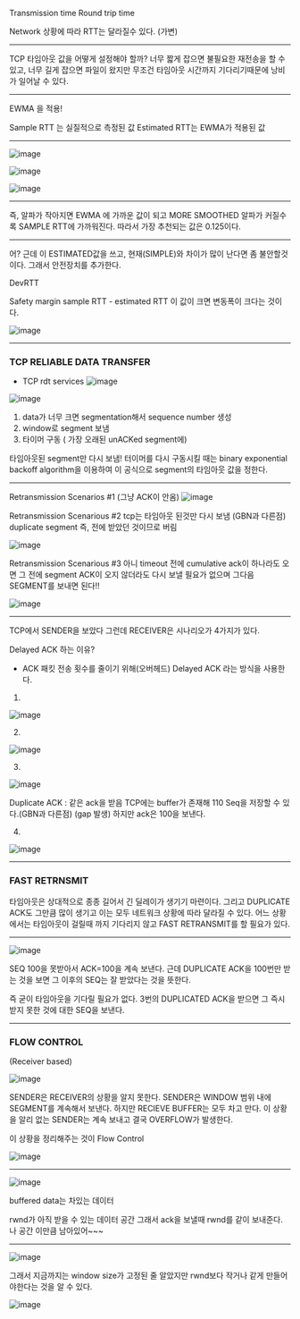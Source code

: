 Transmission time 
Round trip time

Network 상황에 따라 RTT는 달라질수 있다. (가변)

___

 TCP 타임아웃 값을 어떻게 설정해야 할까?
 너무 짧게 잡으면 불필요한 재전송을 할 수 있고,
 너무 길게 잡으면 파일이 왔지만 무조건 타임아웃 시간까지 기다리기때문에
 낭비가 일어날 수 있다.
 
 ___
 
 EWMA 을 적용!
  
 Sample RTT 는 실질적으로 측정된 값
 Estimated RTT는 EWMA가 적용된 값 
 
 ___
![image](https://github.com/yybmion/network/assets/113106136/60fd3ffb-12c3-447b-9738-d9f4dfdbead6)
  
![image](https://github.com/yybmion/network/assets/113106136/12fc1073-65bf-4f96-a5a2-1223bd635897)

 ![image](https://github.com/yybmion/network/assets/113106136/b885fed4-bb75-4c87-b094-a7f3f1f16493)

___

즉, 알파가 작아지면 EWMA 에 가까운 값이 되고 MORE SMOOTHED
알파가 커질수록 SAMPLE RTT에 가까워진다.
따라서 가장 추천되는 값은 0.125이다.
___

어? 근데 이 ESTIMATED값을 쓰고, 현재(SIMPLE)와 차이가 많이 난다면 좀 불안할것이다.
그래서 안전장치를 추가한다.

DevRTT

Safety margin
sample RTT - estimated RTT 이 값이 크면 변동폭이 크다는 것이다.

![image](https://github.com/yybmion/network/assets/113106136/f11ae556-c5e9-48ed-ad10-361e9be46920)

___

### TCP RELIABLE DATA TRANSFER

- TCP rdt services
![image](https://github.com/yybmion/network/assets/113106136/f8122d65-3158-4f37-966f-ebd17e86a10c)

![image](https://github.com/yybmion/network/assets/113106136/616113ce-f3f0-42c9-bfa9-71e4606be35e)

1. data가 너무 크면 segmentation해서 sequence number 생성
2. window로 segment 보냄
3. 타이머 구동 ( 가장 오래된 unACKed segment에)

타임아웃된 segment만 다시 보냄!
터이머를 다시 구동시킬 때는 binary exponential backoff algorithm을 이용하여
이 공식으로 segment의 타임아웃 값을 정한다.
___

Retransmission Scenarios #1
(그냥 ACK이 안옴)
![image](https://github.com/yybmion/network/assets/113106136/6d8a7719-dc5b-471b-87a7-f37e7e654fd5)

Retransmission Scenarious #2
tcp는 타임아웃 된것만 다시 보냄 (GBN과 다른점)
duplicate segment 즉, 전에 받았던 것이므로 버림

![image](https://github.com/yybmion/network/assets/113106136/92fdfe99-cae2-400c-9b15-5b4c5d7f126b)
 
Retransmission Scenarious #3
아니 timeout 전에 cumulative ack이 하나라도 오면 그 전에 segment ACK이 오지 않더라도
다시 보낼 필요가 없으며 그다음 SEGMENT를 보내면 된다!!

![image](https://github.com/yybmion/network/assets/113106136/a7483b57-acb1-4d51-9442-5cf9bc8feba4)

___

TCP에서 SENDER을 보았다 그런데 RECEIVER은 시나리오가 4가지가 있다.

Delayed ACK 하는 이유?
- ACK 패킷 전송 횟수를 줄이기 위해(오버헤드) Delayed ACK 라는 방식을 사용한다.
1.
![image](https://github.com/yybmion/network/assets/113106136/9d820c0f-55b3-4320-990e-f6d49e73a66a)

2. 
![image](https://github.com/yybmion/network/assets/113106136/8633dff5-9f29-4056-9aa5-718146ca1681)

3. 
![image](https://github.com/yybmion/network/assets/113106136/960ffd0f-0442-43ac-92d8-484e5aee298a)

Duplicate ACK : 같은 ack을 받음
TCP에는 buffer가 존재해 110 Seq을 저장할 수 있다.(GBN과 다른점) (gap 발생)
하지만 ack은 100을 보낸다.

4.
![image](https://github.com/yybmion/network/assets/113106136/86fc7a68-57e0-40b4-95ee-c31f3f0c7960)

___

### FAST RETRNSMIT

타임아웃은 상대적으로 종종 길어서 긴 딜레이가 생기기 마련이다.
그리고 DUPLICATE ACK도 그만큼 많이 생기고
이는 모두 네트워크 상황에 따라 달라질 수 있다.
어느 상황에서는 타임아웃이 걸릴때 까지 기다리지 않고 FAST RETRANSMIT를 할 필요가 있다.

___
![image](https://github.com/yybmion/network/assets/113106136/92921aac-5075-48b6-9569-855033c65679)

SEQ 100을 못받아서 ACK=100을 계속 보낸다. 근데 DUPLICATE ACK을 100번만 받는 것을 보면
그 이후의 SEQ는 잘 받았다는 것을 뜻한다.

즉 굳이 타임아웃을 기다릴 필요가 없다. 
3번의 DUPLICATED ACK을 받으면 그 즉시 받지 못한 것에 대한 SEQ을 보낸다.

___

### FLOW CONTROL

(Receiver based)

![image](https://github.com/yybmion/network/assets/113106136/b75a1802-df0f-4a79-bf2d-a86162da994e)

SENDER은 RECEIVER의 상황을 알지 못한다. 
SENDER은 WINDOW 범위 내에 SEGMENT를 계속해서 보낸다. 하지만 RECIEVE BUFFER는 모두 차고 만다.
이 상황을 알리 없는 SENDER는 계속 보내고 결국 OVERFLOW가 발생한다.

이 상황을 정리해주는 것이 Flow Control

![image](https://github.com/yybmion/network/assets/113106136/bf2acb27-9daf-489e-8a98-592c650bd573)

___

![image](https://github.com/yybmion/network/assets/113106136/fdfb4699-3fe2-4392-bb49-9d0a6fa066e5)

buffered data는 차있는 데이터

rwnd가 아직 받을 수 있는 데이터 공간
그래서 ack을 보낼때 rwnd를 같이 보내준다.
나 공간 이만큼 남아있어~~~

___

![image](https://github.com/yybmion/network/assets/113106136/61f2f305-afb3-45a0-855e-dad3d58f96ba)

그래서 지금까지는 window size가 고정된 줄 알았지만
rwnd보다 작거나 같게 만들어야한다는 것을 알 수 있다.

![image](https://github.com/yybmion/network/assets/113106136/89035203-966b-4453-858c-ea4220cca5e0)




 
